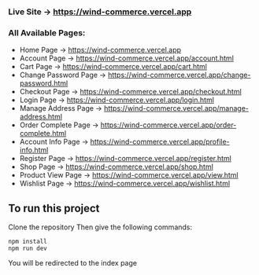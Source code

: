 ### Live Site -> https://wind-commerce.vercel.app

### All Available Pages:

- Home Page -> https://wind-commerce.vercel.app
- Account Page -> https://wind-commerce.vercel.app/account.html
- Cart Page -> https://wind-commerce.vercel.app/cart.html
- Change Password Page -> https://wind-commerce.vercel.app/change-password.html
- Checkout Page -> https://wind-commerce.vercel.app/checkout.html
- Login Page -> https://wind-commerce.vercel.app/login.html
- Manage Address Page -> https://wind-commerce.vercel.app/manage-address.html
- Order Complete Page -> https://wind-commerce.vercel.app/order-complete.html
- Account Info Page -> https://wind-commerce.vercel.app/profile-info.html
- Register Page -> https://wind-commerce.vercel.app/register.html
- Shop Page -> https://wind-commerce.vercel.app/shop.html
- Product View Page -> https://wind-commerce.vercel.app/view.html
- Wishlist Page -> https://wind-commerce.vercel.app/wishlist.html

## To run this project

Clone the repository
Then give the following commands:

```
npm install
npm run dev
```

You will be redirected to the index page

